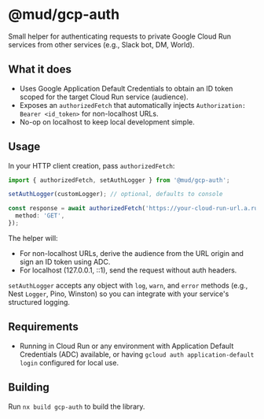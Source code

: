 # @mud/gcp-auth

Small helper for authenticating requests to private Google Cloud Run services from other services (e.g., Slack bot, DM, World).

## What it does

- Uses Google Application Default Credentials to obtain an ID token scoped for the target Cloud Run service (audience).
- Exposes an `authorizedFetch` that automatically injects `Authorization: Bearer <id_token>` for non-localhost URLs.
- No-op on localhost to keep local development simple.

## Usage

In your HTTP client creation, pass `authorizedFetch`:

```ts
import { authorizedFetch, setAuthLogger } from '@mud/gcp-auth';

setAuthLogger(customLogger); // optional, defaults to console

const response = await authorizedFetch('https://your-cloud-run-url.a.run.app/api/health', {
  method: 'GET',
});
```

The helper will:

- For non-localhost URLs, derive the audience from the URL origin and sign an ID token using ADC.
- For localhost (127.0.0.1, ::1), send the request without auth headers.

`setAuthLogger` accepts any object with `log`, `warn`, and `error` methods (e.g., Nest `Logger`, Pino, Winston) so you can integrate with your service's structured logging.

## Requirements

- Running in Cloud Run or any environment with Application Default Credentials (ADC) available, or having `gcloud auth application-default login` configured for local use.

## Building

Run `nx build gcp-auth` to build the library.
